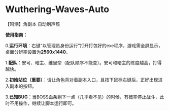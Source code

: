# Wuthering-Waves-Auto
【鸣潮】角副本 自动刷声骸

**使用指南：**

0.**运行环境**：右键“以管理员身份运行”打开打包好的exe程序，游戏需全屏显示，桌面分辨率设置为**2560x1440**。

1.**配队**：安可、暗主、维里奈（配队顺序不能变）。安可和暗主的练度越高，打得越快。

2.**初始站位（重要）**：请让角色背对着副本入口，且按下鼠标右键后，正好出现进入副本的按钮。

3.**已知BUG**：当BOSS血条剩下一点（几乎看不见）的时候，有概率停止战斗，此时不用操作，继续让脚本运行即可。
